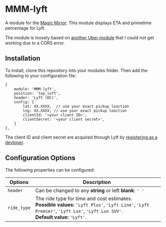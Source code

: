 # MMM-lyft

A module for the [Magic Mirror](https://magicmirror.builders/). This module displays ETA and primetime percentage for Lyft.

The module is loosely based on [another Uber module](https://github.com/derickson/MMderickson/tree/master/uber) that I could not get working due to a CORS error. 

## Installation

To install, clone this repository into your modules folder. Then add the following to your configuration file:
```
{
    module: 'MMM-lyft',
    position: 'top_left',
    header: 'Lyft (DC)',
    config: {
        lat: XX.XXXX,  // use your exact pickup loaction
        lng: XX.XXXX, // use your exact pickup loaction
        clientId: '<your client ID>', 
        clientSecret: '<your client secret>',
    }
},
```
The client ID and client secret are acquired through Lyft by [registering as a devloper](https://www.lyft.com/developers). 

## Configuration Options

The following properties can be configured:

| Options | Description|
| --- | --- |
|```header```| Can be changed to any **string** or left **blank**: ```' '``` |
| ```ride_type```| The ride type for time and cost estimates. <br> **Possible values:** ```'Lyft Plus'```, ```'Lyft Line'```, ```'Lyft Premier'```, ```'Lyft Lux'```, ```'Lyft Lux SUV'```. <br> **Default value:** ```'Lyft'```.|